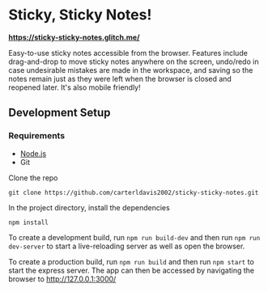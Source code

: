 # Sticky, Sticky Notes!
**https://sticky-sticky-notes.glitch.me/**

Easy-to-use sticky notes accessible from the browser. Features include drag-and-drop to move sticky notes anywhere on the screen, undo/redo in case
undesirable mistakes are made in the workspace, and saving so the notes remain just as they were left when the browser is closed and reopened later.
It's also mobile friendly!

## Development Setup
### Requirements
- [Node.js](https://nodejs.org/en/)
- Git

Clone the repo
```
git clone https://github.com/carterldavis2002/sticky-sticky-notes.git
```
In the project directory, install the dependencies
```
npm install
```

To create a development build, run `npm run build-dev` and then run `npm run dev-server` to start a live-reloading server as well as open the browser.

To create a production build, run `npm run build` and then run `npm start` to start the express server. The app can then be accessed by navigating the
browser to http://127.0.0.1:3000/
